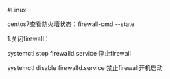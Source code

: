 #Linux

centos7查看防火墙状态：firewall-cmd --state

1.关闭firewall：

systemctl stop firewalld.service  停止firewall

systemctl disable firewalld.service  禁止firewall开机启动
